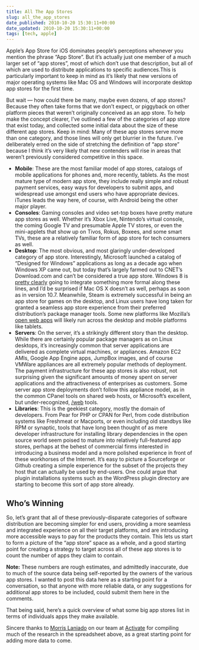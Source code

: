```yaml
---
title: All The App Stores
slug: all_the_app_stores
date_published: 2010-10-20 15:30:11+00:00
date_updated: 2010-10-20 15:30:11+00:00
tags: [tech, apple]
---
```

Apple’s App Store for iOS dominates people’s perceptions whenever you mention the phrase “App Store”. But it’s actually just one member of a much larger set of “app stores”, most of which don’t use that description, but all of which are used to distribute applications to specific audiences.This is particularly important to keep in mind as it’s likely that new versions of major operating systems like Mac OS and Windows will incorporate desktop app stores for the first time.

But wait — how could there be many, maybe even dozens, of app stores? Because they often take forms that we don’t expect, or piggyback on other platform pieces that weren’t originally conceived as an app store. To help make the concept clearer, I’ve outlined a few of the categories of app store that exist today, and collected some initial data about the size of these different app stores. Keep in mind: Many of these app stores serve more than one category, and those lines will only get blurrier in the future. I’ve deliberately erred on the side of stretching the definition of “app store” because I think it’s very likely that new contenders will rise in areas that weren’t previously considered competitive in this space.

- **Mobile**: These are the most familiar model of app stores, catalogs of mobile applications for phones and, more recently, tablets. As the most mature type of modern app store, they include really simple and robust payment services, easy ways for developers to submit apps, and widespread use amongst end users who have appropriate devices. iTunes leads the way here, of course, with Android being the other major player.
- **Consoles**: Gaming consoles and video set-top boxes have pretty mature app stores as well. Whether it’s Xbox Live, Nintendo’s virtual console, the coming Google TV and presumable Apple TV stores, or even the mini-applets that show up on Tivos, Rokus, Boxees, and some smart TVs, these are a relatively familiar form of app store for tech consumers as well.
- **Desktop**: The most obvious, and most glaringly under-developed category of app store. Interestingly, Microsoft launched a catalog of “Designed for Windows” applications as long as a decade ago when Windows XP came out, but today that’s largely farmed out to CNET’s Download.com and can’t be considered a true app store. Windows 8 is [pretty clearly](http://www.businessinsider.com/microsoft-windows-8-2010-6#a-windows-store-like-the-app-store-11) going to integrate something more formal along these lines, and I’d be surprised if Mac OS X doesn’t as well, perhaps as soon as in version 10.7. Meanwhile, Steam is extremely successful in being an app store for games on the desktop, and Linux users have long taken for granted a seamless app store experience from their preferred distribution’s package manager tools. Some new platforms like Mozilla’s [open web apps](https://apps.mozillalabs.com/) will likely run across the desktop and mobile platforms like tablets.
- **Servers**: On the server, it’s a strikingly different story than the desktop. While there are certainly popular package managers as on Linux desktops, it’s increasingly common that server applications are delivered as complete virtual machines, or appliances. Amazon EC2 AMIs, Google App Engine apps, JumpBox images, and of course VMWare appliances are all extremely popular methods of deployment. The payment infrastructure for these app stores is also robust, not surprising given the significant amounts of money spent on server applications and the attractiveness of enterprises as customers. Some server app store deployments don’t follow this appliance model, as in the common CPanel tools on shared web hosts, or Microsoft’s excellent, but under-recognized, [/web](http://www.microsoft.com/web/) tools.
- **Libraries**: This is the geekiest category, mostly the domain of developers. From Pear for PHP or CPAN for Perl, from code distribution systems like Freshmeat or Macports, or even including old standbys like RPM or synaptic, tools that have long been thought of as mere developer infrastructure for installing library dependencies in the open source world seem poised to mature into relatively full-featured app stores, perhaps at the behest of commercial firms interested in introducing a business model and a more polished experience in front of these workhorses of the Internet. It’s easy to picture a Sourceforge or Github creating a simple experience for the subset of the projects they host that can actually be used by end-users. One could argue that plugin installations systems such as the WordPress plugin directory are starting to become this sort of app store already.

## Who’s Winning

So, let’s grant that all of these previously-disparate categories of software distribution are becoming simpler for end users, providing a more seamless and integrated experience on all their target platforms, and are introducing more accessible ways to pay for the products they contain. This lets us start to form a picture of the “app store” space as a whole, and a good starting point for creating a strategy to target across all of these app stores is to count the number of apps they claim to contain.

**Note:** These numbers are rough estimates, and admittedly inaccurate, due to much of the source data being self-reported by the owners of the various app stores. I wanted to post this data here as a starting point for a conversation, so that anyone with more reliable data, or any suggestions for additional app stores to be included, could submit them here in the comments.

That being said, here’s a quick overview of what some big app stores list in terms of individuals apps they make available.
  
Sincere thanks to [Morris Laniado](http://www.linkedin.com/profile/view?id=14010737) on our team at [Activate](http://activate.com/) for compiling much of the research in the spreadsheet above, as a great starting point for adding more data to come.
